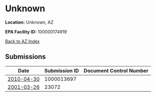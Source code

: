 # Unknown

**Location:** Unknown, AZ

**EPA Facility ID:** 100000174919

[Back to AZ Index](../../index.md)

## Submissions

| Date | Submission ID | Document Control Number |
|------|--------------|-------------------------|
| [2010-04-30](submissions/1000013697.md) | 1000013697 |  |
| [2001-03-26](submissions/23072.md) | 23072 |  |

